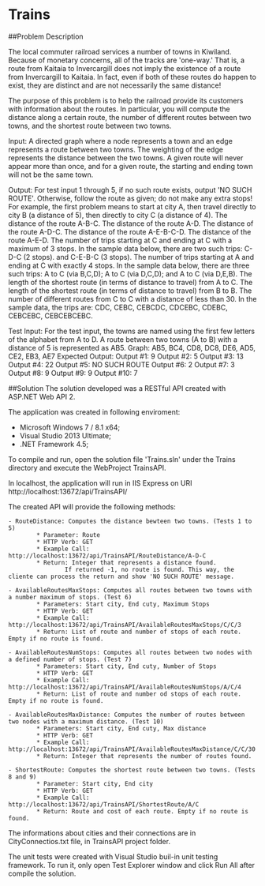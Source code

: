 # Trains

##Problem Description

The local commuter railroad services a number of towns in Kiwiland.  Because of monetary concerns, all of the tracks are 'one-way.'  That is, a route from Kaitaia to Invercargill does not imply the existence of a route from Invercargill to Kaitaia.  In fact, even if both of these routes do happen to exist, they are distinct and are not necessarily the same distance!

The purpose of this problem is to help the railroad provide its customers with information about the routes.  In particular, you will compute the distance along a certain route, the number of different routes between two towns, and the shortest route between two towns.

Input:  A directed graph where a node represents a town and an edge represents a route between two towns.  The weighting of the edge represents the distance between the two towns.  A given route will never appear more than once, and for a given route, the starting and ending town will not be the same town.

Output: For test input 1 through 5, if no such route exists, output 'NO SUCH ROUTE'.  Otherwise, follow the route as given; do not make any extra stops!  For example, the first problem means to start at city A, then travel directly to city B (a distance of 5), then directly to city C (a distance of 4).
The distance of the route A-B-C.
The distance of the route A-D.
The distance of the route A-D-C.
The distance of the route A-E-B-C-D.
The distance of the route A-E-D.
The number of trips starting at C and ending at C with a maximum of 3 stops.  In the sample data below, there are two such trips: C-D-C (2 stops). and C-E-B-C (3 stops).
The number of trips starting at A and ending at C with exactly 4 stops.  In the sample data below, there are three such trips: A to C (via B,C,D); A to C (via D,C,D); and A to C (via D,E,B).
The length of the shortest route (in terms of distance to travel) from A to C.
The length of the shortest route (in terms of distance to travel) from B to B.
The number of different routes from C to C with a distance of less than 30.  In the sample data, the trips are: CDC, CEBC, CEBCDC, CDCEBC, CDEBC, CEBCEBC, CEBCEBCEBC.

Test Input:
For the test input, the towns are named using the first few letters of the alphabet from A to D.  A route between two towns (A to B) with a distance of 5 is represented as AB5.
Graph: AB5, BC4, CD8, DC8, DE6, AD5, CE2, EB3, AE7
Expected Output:
Output #1: 9
Output #2: 5
Output #3: 13
Output #4: 22
Output #5: NO SUCH ROUTE
Output #6: 2
Output #7: 3
Output #8: 9
Output #9: 9
Output #10: 7



##Solution
The solution developed was a RESTful API created with ASP.NET Web API 2.

The application was created in following enviroment:

- Microsoft Windows 7 / 8.1 x64;
- Visual Studio 2013 Ultimate;
- .NET Framework 4.5;

To compile and run, open the solution file 'Trains.sln' under the Trains directory and execute the WebProject TrainsAPI.

In localhost, the application will run in IIS Express on URI http://localhost:13672/api/TrainsAPI/

The created API will provide the following methods:

	- RouteDistance: Computes the distance bewteen two towns. (Tests 1 to 5)
			* Parameter: Route
			* HTTP Verb: GET
			* Example Call: http://localhost:13672/api/TrainsAPI/RouteDistance/A-D-C
			* Return: Integer that represents a distance found. 
					If returned -1, no route is found. This way, the cliente can process the return and show 'NO SUCH ROUTE' message.

	- AvailableRoutesMaxStops: Computes all routes between two towns with a number maximum of stops. (Test 6)
			* Parameters: Start city, End cuty, Maximum Stops
			* HTTP Verb: GET
			* Example Call: http://localhost:13672/api/TrainsAPI/AvailableRoutesMaxStops/C/C/3
			* Return: List of route and number of stops of each route. Empty if no route is found.

	- AvailableRoutesNumStops: Computes all routes between two nodes with a defined number of stops. (Test 7)
			* Parameters: Start city, End cuty, Number of Stops
			* HTTP Verb: GET
			* Example Call: http://localhost:13672/api/TrainsAPI/AvailableRoutesNumStops/A/C/4
			* Return: List of route and number od stops of each route. Empty if no route is found.

	- AvailableRoutesMaxDistance: Computes the number of routes between two nodes with a maximum distance. (Test 10)
			* Parameters: Start city, End cuty, Max distance
			* HTTP Verb: GET
			* Example Call: http://localhost:13672/api/TrainsAPI/AvailableRoutesMaxDistance/C/C/30
			* Return: Integer that represents the number of routes found.

	- ShortestRoute: Computes the shortest route between two towns. (Tests 8 and 9)
			* Parameter: Start city, End city
			* HTTP Verb: GET
			* Example Call: http://localhost:13672/api/TrainsAPI/ShortestRoute/A/C
			* Return: Route and cost of each route. Empty if no route is found.


The informations about cities and their connections are in CityConnectios.txt file, in TrainsAPI project folder.

The unit tests were created with Visual Studio buil-in unit testing framework. To run it, only open Test Explorer window and click Run All after compile the solution.
